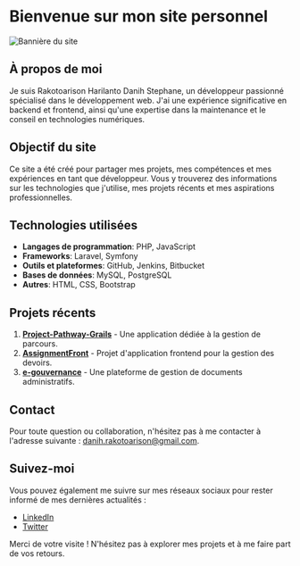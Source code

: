 # Bienvenue sur mon site personnel

![Bannière du site](https://danihstephane.github.io/images/assets/readme.png) 

## À propos de moi

Je suis Rakotoarison Harilanto Danih Stephane, un développeur passionné spécialisé dans le développement web. J'ai une expérience significative en backend et frontend, ainsi qu'une expertise dans la maintenance et le conseil en technologies numériques.

## Objectif du site

Ce site a été créé pour partager mes projets, mes compétences et mes expériences en tant que développeur. Vous y trouverez des informations sur les technologies que j'utilise, mes projets récents et mes aspirations professionnelles.

## Technologies utilisées

- **Langages de programmation**: PHP, JavaScript
- **Frameworks**: Laravel, Symfony
- **Outils et plateformes**: GitHub, Jenkins, Bitbucket
- **Bases de données**: MySQL, PostgreSQL
- **Autres**: HTML, CSS, Bootstrap

## Projets récents

1. [**Project-Pathway-Grails**](https://github.com/DanihStephane/Project-Pathway-Grails) - Une application dédiée à la gestion de parcours.
2. [**AssignmentFront**](https://github.com/DanihStephane/AssignmentFront) - Projet d'application frontend pour la gestion des devoirs.
3. [**e-gouvernance**](https://github.com/DanihStephane/e-gouvernance) - Une plateforme de gestion de documents administratifs.

## Contact

Pour toute question ou collaboration, n'hésitez pas à me contacter à l'adresse suivante : [danih.rakotoarison@gmail.com](mailto:danih.rakotoarison@gmail.com).

## Suivez-moi

Vous pouvez également me suivre sur mes réseaux sociaux pour rester informé de mes dernières actualités :

- [LinkedIn](https://www.linkedin.com/in/danihstephane/)
- [Twitter](https://twitter.com/DanihStephane)

Merci de votre visite ! N'hésitez pas à explorer mes projets et à me faire part de vos retours.
